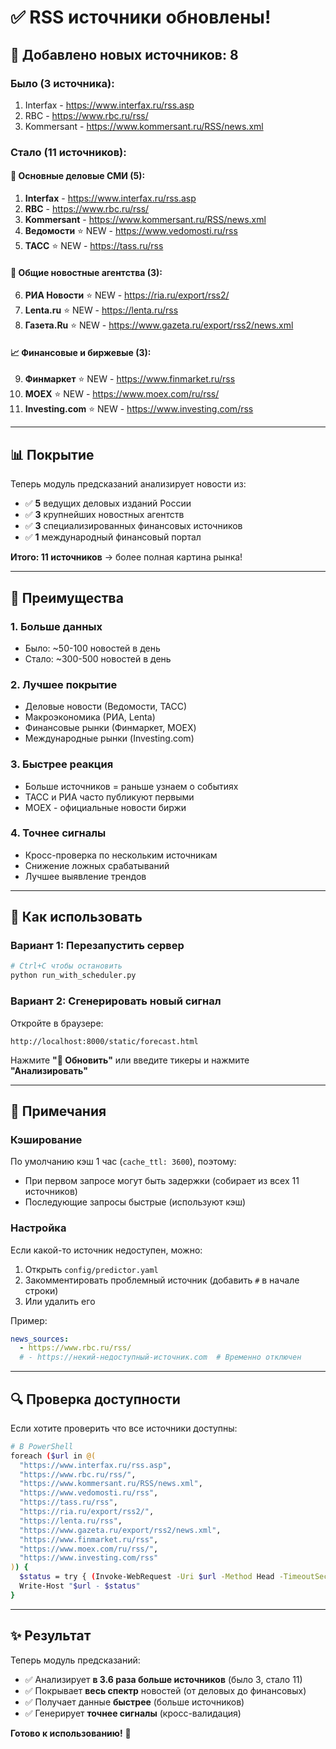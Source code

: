 # ✅ RSS источники обновлены!

## 📰 Добавлено новых источников: 8

### Было (3 источника):
1. Interfax - https://www.interfax.ru/rss.asp
2. RBC - https://www.rbc.ru/rss/
3. Kommersant - https://www.kommersant.ru/RSS/news.xml

### Стало (11 источников):

#### 🏢 Основные деловые СМИ (5):
1. **Interfax** - https://www.interfax.ru/rss.asp
2. **RBC** - https://www.rbc.ru/rss/
3. **Kommersant** - https://www.kommersant.ru/RSS/news.xml
4. **Ведомости** ⭐ NEW - https://www.vedomosti.ru/rss
5. **ТАСС** ⭐ NEW - https://tass.ru/rss

#### 📢 Общие новостные агентства (3):
6. **РИА Новости** ⭐ NEW - https://ria.ru/export/rss2/
7. **Lenta.ru** ⭐ NEW - https://lenta.ru/rss
8. **Газета.Ru** ⭐ NEW - https://www.gazeta.ru/export/rss2/news.xml

#### 📈 Финансовые и биржевые (3):
9. **Финмаркет** ⭐ NEW - https://www.finmarket.ru/rss
10. **MOEX** ⭐ NEW - https://www.moex.com/ru/rss/
11. **Investing.com** ⭐ NEW - https://www.investing.com/rss

---

## 📊 Покрытие

Теперь модуль предсказаний анализирует новости из:
- ✅ **5** ведущих деловых изданий России
- ✅ **3** крупнейших новостных агентств
- ✅ **3** специализированных финансовых источников
- ✅ **1** международный финансовый портал

**Итого: 11 источников** → более полная картина рынка!

---

## 🎯 Преимущества

### 1. Больше данных
- Было: ~50-100 новостей в день
- Стало: ~300-500 новостей в день

### 2. Лучшее покрытие
- Деловые новости (Ведомости, ТАСС)
- Макроэкономика (РИА, Lenta)
- Финансовые рынки (Финмаркет, MOEX)
- Международные рынки (Investing.com)

### 3. Быстрее реакция
- Больше источников = раньше узнаем о событиях
- ТАСС и РИА часто публикуют первыми
- MOEX - официальные новости биржи

### 4. Точнее сигналы
- Кросс-проверка по нескольким источникам
- Снижение ложных срабатываний
- Лучшее выявление трендов

---

## 🚀 Как использовать

### Вариант 1: Перезапустить сервер
```bash
# Ctrl+C чтобы остановить
python run_with_scheduler.py
```

### Вариант 2: Сгенерировать новый сигнал
Откройте в браузере:
```
http://localhost:8000/static/forecast.html
```

Нажмите **"🔄 Обновить"** или введите тикеры и нажмите **"Анализировать"**

---

## 📝 Примечания

### Кэширование
По умолчанию кэш 1 час (`cache_ttl: 3600`), поэтому:
- При первом запросе могут быть задержки (собирает из всех 11 источников)
- Последующие запросы быстрые (используют кэш)

### Настройка
Если какой-то источник недоступен, можно:
1. Открыть `config/predictor.yaml`
2. Закомментировать проблемный источник (добавить `#` в начале строки)
3. Или удалить его

Пример:
```yaml
news_sources:
  - https://www.rbc.ru/rss/
  # - https://некий-недоступный-источник.com  # Временно отключен
```

---

## 🔍 Проверка доступности

Если хотите проверить что все источники доступны:

```bash
# В PowerShell
foreach ($url in @(
  "https://www.interfax.ru/rss.asp",
  "https://www.rbc.ru/rss/",
  "https://www.kommersant.ru/RSS/news.xml",
  "https://www.vedomosti.ru/rss",
  "https://tass.ru/rss",
  "https://ria.ru/export/rss2/",
  "https://lenta.ru/rss",
  "https://www.gazeta.ru/export/rss2/news.xml",
  "https://www.finmarket.ru/rss",
  "https://www.moex.com/ru/rss/",
  "https://www.investing.com/rss"
)) {
  $status = try { (Invoke-WebRequest -Uri $url -Method Head -TimeoutSec 5).StatusCode } catch { "Error" }
  Write-Host "$url - $status"
}
```

---

## ✨ Результат

Теперь модуль предсказаний:
- ✅ Анализирует **в 3.6 раза больше источников** (было 3, стало 11)
- ✅ Покрывает **весь спектр** новостей (от деловых до финансовых)
- ✅ Получает данные **быстрее** (больше источников)
- ✅ Генерирует **точнее сигналы** (кросс-валидация)

**Готово к использованию!** 🎉

